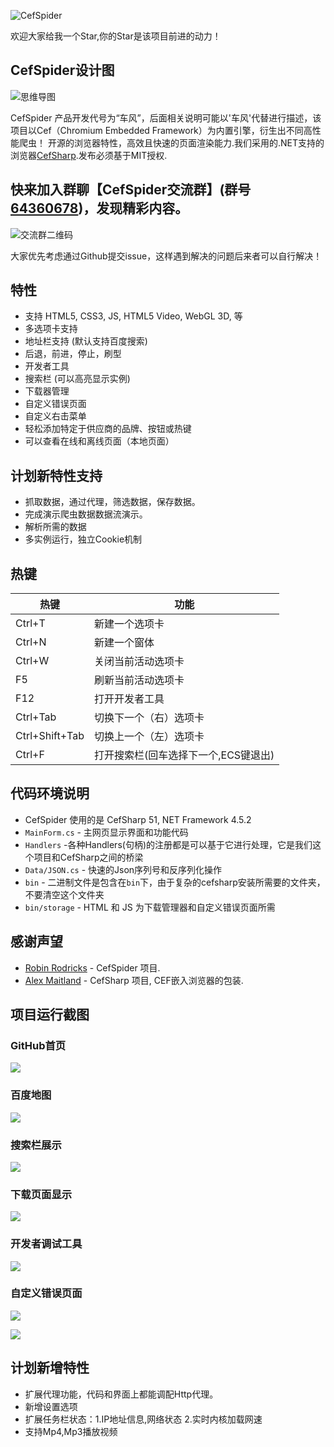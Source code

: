 ![CefSpider](https://raw.githubusercontent.com/robyle/CefSpider/master/src/Resources/CefSpiderLogo.png)

欢迎大家给我一个Star,你的Star是该项目前进的动力！

## CefSpider设计图

![思维导图](https://raw.githubusercontent.com/robyle/CefSpider/master/images/CefSpider.svg)

CefSpider 产品开发代号为“车风”，后面相关说明可能以'车风'代替进行描述，该项目以Cef（Chromium Embedded Framework）为内置引擎，衍生出不同高性能爬虫！ 开源的浏览器特性，高效且快速的页面渲染能力.我们采用的.NET支持的浏览器[CefSharp](https://github.com/cefsharp/CefSharp/).发布必须基于MIT授权.

## 快来加入群聊【CefSpider交流群】(群号[64360678](https://jq.qq.com/?_wv=1027&k=5tBcDuQ))，发现精彩内容。


![交流群二维码](https://raw.githubusercontent.com/robyle/CefSpider/master/images/CefSpider_Code.png)

大家优先考虑通过Github提交issue，这样遇到解决的问题后来者可以自行解决！


## 特性

- 支持 HTML5, CSS3, JS, HTML5 Video, WebGL 3D, 等
- 多选项卡支持
- 地址栏支持 (默认支持百度搜索)
- 后退，前进，停止，刷型
- 开发者工具
- 搜索栏 (可以高亮显示实例)
- 下载器管理
- 自定义错误页面
- 自定义右击菜单
- 轻松添加特定于供应商的品牌、按钮或热键
- 可以查看在线和离线页面（本地页面）

## 计划新特性支持

- 抓取数据，通过代理，筛选数据，保存数据。
- 完成演示爬虫数据数据流演示。
- 解析所需的数据
- 多实例运行，独立Cookie机制


## 热键

热键 | 功能
------------ | -------------
Ctrl+T		| 新建一个选项卡
Ctrl+N		| 新建一个窗体
Ctrl+W		| 关闭当前活动选项卡
F5			| 刷新当前活动选项卡
F12			| 打开开发者工具
Ctrl+Tab	| 切换下一个（右）选项卡
Ctrl+Shift+Tab	| 切换上一个（左）选项卡
Ctrl+F		| 打开搜索栏(回车选择下一个,ECS键退出)

## 代码环境说明

- CefSpider 使用的是 CefSharp 51, NET Framework 4.5.2
- `MainForm.cs` - 主网页显示界面和功能代码
- `Handlers` -各种Handlers(句柄)的注册都是可以基于它进行处理，它是我们这个项目和CefSharp之间的桥梁
- `Data/JSON.cs` - 快速的Json序列号和反序列化操作
- `bin` - 二进制文件是包含在`bin`下，由于复杂的cefsharp安装所需要的文件夹，不要清空这个文件夹
- `bin/storage` - HTML 和 JS 为下载管理器和自定义错误页面所需

## 感谢声望

- [Robin Rodricks](https://github.com/robinrodricks) - CefSpider 项目.
- [Alex Maitland](https://github.com/amaitland) - CefSharp 项目, CEF嵌入浏览器的包装.

## 项目运行截图

### GitHub首页

![](https://raw.githubusercontent.com/robyle/CefSpider/master/images/Github.png)

### 百度地图

![](https://raw.githubusercontent.com/robyle/CefSpider/master/images/baiduMap.png)

### 搜索栏展示

![](https://raw.githubusercontent.com/robyle/CefSpider/master/images/search.png)

### 下载页面显示

![](https://raw.githubusercontent.com/robyle/CefSpider/master/images/FileNotFound.png)

### 开发者调试工具

![](https://raw.githubusercontent.com/robyle/CefSpider/master/images/DevTools.png)

### 自定义错误页面

![](https://raw.githubusercontent.com/robyle/CefSpider/master/images/cantConnect.png)

![](https://raw.githubusercontent.com/robyle/CefSpider/master/images/FileNotFound.png)

## 计划新增特性

- 扩展代理功能，代码和界面上都能调配Http代理。
- 新增设置选项
- 扩展任务栏状态：1.IP地址信息,网络状态 2.实时内核加载网速
- 支持Mp4,Mp3播放视频
